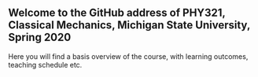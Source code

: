 ## Welcome to the GitHub address of PHY321, Classical Mechanics, Michigan State University, Spring 2020

Here you will find a basis overview of the course, with learning outcomes, teaching schedule etc.


